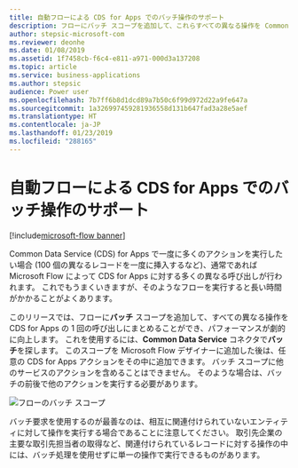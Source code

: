 ```yaml
---
title: 自動フローによる CDS for Apps でのバッチ操作のサポート
description: フローにバッチ スコープを追加して、これらすべての異なる操作を Common Data Service の 1 回の呼び出しにまとめることができます。
author: stepsic-microsoft-com
ms.reviewer: deonhe
ms.date: 01/08/2019
ms.assetid: 1f7458cb-f6c4-e811-a971-000d3a137208
ms.topic: article
ms.service: business-applications
ms.author: stepsic
audience: Power user
ms.openlocfilehash: 7b7ff6b8d1dcd89a7b50c6f99d972d22a9fe647a
ms.sourcegitcommit: 1a326997459281936558d131b647fad3a28e5aef
ms.translationtype: HT
ms.contentlocale: ja-JP
ms.lasthandoff: 01/23/2019
ms.locfileid: "288165"
---
```

# <a name="automated-flows-support-batch-operations-in-cds-for-apps"></a>自動フローによる CDS for Apps でのバッチ操作のサポート


[!include[microsoft-flow banner](../includes/microsoft-flow.md)]

Common Data Service (CDS) for Apps で一度に多くのアクションを実行したい場合 (100 個の異なるレコードを一度に挿入するなど)、通常であれば Microsoft Flow によって CDS for Apps に対する多くの異なる呼び出しが行われます。 これでもうまくいきますが、そのようなフローを実行すると長い時間がかかることがよくあります。

このリリースでは、フローに**バッチ** スコープを追加して、すべての異なる操作を CDS for Apps の 1 回の呼び出しにまとめることができ、パフォーマンスが劇的に向上します。 これを使用するには、**Common Data Service** コネクタで**バッチ**を探します。 このスコープを Microsoft Flow デザイナーに追加した後は、任意の CDS for Apps アクションをその中に追加できます。 バッチ スコープに他のサービスのアクションを含めることはできません。 そのような場合は、バッチの前後で他のアクションを実行する必要があります。

![フローのバッチ スコープ](media/BatchOperations-1.png "フローのバッチ スコープ")

バッチ要求を使用するのが最善なのは、相互に関連付けられていないエンティティに対して操作を実行する場合であることに注意してください。 取引先企業の主要な取引先担当者の取得など、関連付けられているレコードに対する操作の中には、バッチ処理を使用せずに単一の操作で実行できるものがあります。
